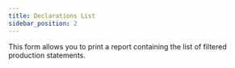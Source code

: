 ```yaml
---
title: Declarations List
sidebar_position: 2
---
```


This form allows you to print a report containing the list of filtered production statements.